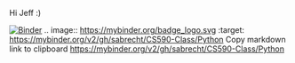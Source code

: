 Hi Jeff :)



[![Binder](https://mybinder.org/badge_logo.svg)](https://mybinder.org/v2/gh/sabrecht/CS590-Class/Python)
.. image:: https://mybinder.org/badge_logo.svg
 :target: https://mybinder.org/v2/gh/sabrecht/CS590-Class/Python
Copy markdown link to clipboard 
https://mybinder.org/v2/gh/sabrecht/CS590-Class/Python
